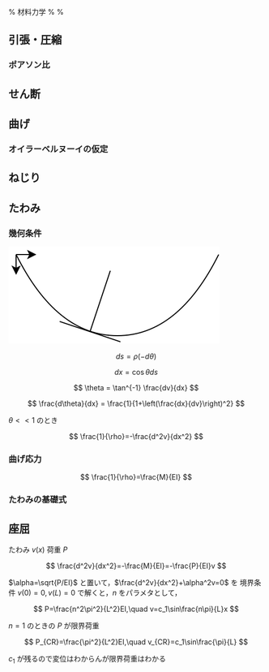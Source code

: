 % 材料力学
%
%



## 引張・圧縮


### ポアソン比

## せん断

## 曲げ

### オイラーベルヌーイの仮定

## ねじり

## たわみ

### 幾何条件

![](./tawami.drawio.svg)

$$
ds = \rho ( -d \theta )
$$

$$
dx = \cos \theta ds
$$

$$
\theta = \tan^{-1} \frac{dv}{dx}
$$

$$
\frac{d\theta}{dx} = \frac{1}{1+\left(\frac{dx}{dv}\right)^2}
$$

$\theta<<1$ のとき

$$
\frac{1}{\rho}=-\frac{d^2v}{dx^2}
$$

### 曲げ応力

$$
\frac{1}{\rho}=\frac{M}{EI}
$$

### たわみの基礎式



## 座屈

たわみ $v(x)$ 荷重 $P$

$$
\frac{d^2v}{dx^2}=-\frac{M}{EI}=-\frac{P}{EI}v
$$

$\alpha=\sqrt{P/EI}$ と置いて，$\frac{d^2v}{dx^2}+\alpha^2v=0$ を 境界条件 $v(0)=0,v(L)=0$ で解くと，$n$ をパラメタとして，

$$
P=\frac{n^2\pi^2}{L^2}EI,\quad v=c_1\sin\frac{n\pi}{L}x
$$

$n=1$ のときの $P$ が限界荷重

$$
P_{CR}=\frac{\pi^2}{L^2}EI,\quad v_{CR}=c_1\sin\frac{\pi}{L}
$$

$c_1$ が残るので変位はわからんが限界荷重はわかる





